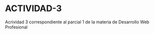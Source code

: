 # ACTIVIDAD-3
Acrividad 3 correspondiente al parcial 1 de la materia de Desarrollo Web Profesional 

